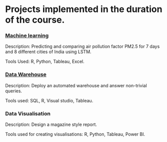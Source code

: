 # Projects implemented in the duration of the course.

### [Machine learning](https://github.com/swapnil-sarda/projects/tree/Machine-learning)

Description: Predicting and comparing air pollution factor PM2.5 for 7 days and 8 different cities of India using LSTM.

Tools Used: R, Python, Tableau, Excel.

### [Data Warehouse](https://github.com/swapnil-sarda/projects/tree/Data-warehouse)

Description: Deploy an automated warehouse and answer non-trivial queries.

Tools used: SQL, R, Visual studio, Tableau.

### Data Visualisation

Description: Design a magazine style report.

Tools used for creating visualisations: R, Python, Tableau, Power BI.
